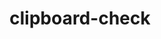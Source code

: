 ---
title: clipboard-check
unicode_regular: \eac6
unicode_bold: \eac4
unicode_solid: \eac7
unicode_brand: 
---